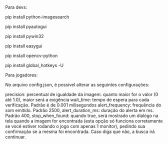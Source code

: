 Para devs:

pip install python-imagesearch

pip install pyautogui

pip install pywin32

pip install easygui

pip install opencv-python

pip install global_hotkeys -U


Para jogadores:

No arquivo config.json, é possível alterar as seguintes configurações:

precision: percentual de igualdade da imagem. quanto maior for o valor (0 até 1.0), maior será a exigência
wait_time: tempo de espera para cada verificação. Padrão é de 0.001 milisegundos
alert_frequency: frequência do som emitido. Padrão 2500,
alert_duration_ms: duração do alerta em ms. Padrão 400,
stop_when_found: quando true, será mostrado um dialógo na tela quando a imagem for encontrada (esta opção só funciona corretamente se você estiver rodando o jogo com apenas 1 monitor), pedindo sua confirmação se a mesma foi encontrada. Caso diga que não, a busca irá continuar.


